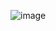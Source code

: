 
![image](https://user-images.githubusercontent.com/101564345/164899702-df16b9b9-1822-4670-b22b-4e1c368f22e1.png)

